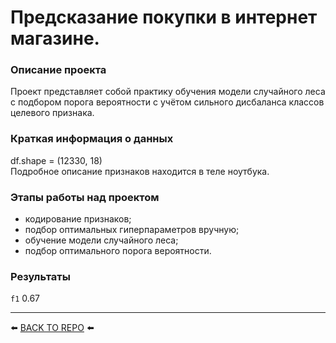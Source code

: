 # Предсказание покупки в интернет магазине.

### Описание проекта    
Проект представляет собой практику обучения модели случайного леса с подбором порога вероятности с учётом сильного дисбаланса классов целевого признака.

### Краткая информация о данных
df.shape = (12330, 18)  
Подробное описание признаков находится в теле ноутбука.

### Этапы работы над проектом  
* кодирование признаков;
* подбор оптимальных гиперпараметров вручную;
* обучение модели случайного леса;
* подбор оптимального порога вероятности.

### Результаты 
`f1` 0.67

---

⬅️ [BACK TO REPO](https://github.com/Akialema/PROJECTS.EDU/tree/main) ⬅️